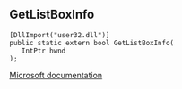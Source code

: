 ## GetListBoxInfo

```
[DllImport("user32.dll")]
public static extern bool GetListBoxInfo(
   IntPtr hwnd
);
```

[Microsoft documentation](https://docs.microsoft.com/en-us/windows/win32/api/winuser/nf-winuser-getlistboxinfo)
